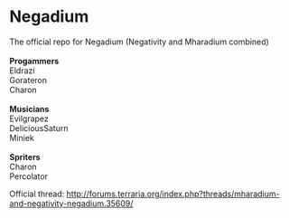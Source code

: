 # Negadium

The official repo for Negadium (Negativity and Mharadium combined)<br>
<br>
**Progammers**<br>
Eldrazi<br>
Gorateron<br>
Charon<br>
<br>
**Musicians**<br>
Evilgrapez<br>
DeliciousSaturn<br>
Miniek<br>
<br>
**Spriters**<br>
Charon<br>
Percolator<Br>

Official thread: http://forums.terraria.org/index.php?threads/mharadium-and-negativity-negadium.35609/
